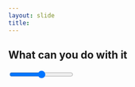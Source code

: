 ```yaml
---
layout: slide
title:
---
```


## What can you do with it

<link rel="stylesheet" type="text/css" href="/assets/css/wac-waveform.css">

<div class="demo-container reset" id="wac-waveform">
  <div class="controls-container">
    <a href="#" class="btn play">
      <div></div>
    </a>
    <a href="#" class="btn pause">
      <div></div>
      <div></div>
    </a>
    <div id="speed-container">
      <input id="speed" type="range" min="0" max="2" step="0.1" value="1" />
    </div>
  </div>
  <div id="wac-demo-zoomer"></div>
  <div id="wac-demo-waveform"></div>
</div>

<script src="/assets/js/wac-waveform.js"></script>
